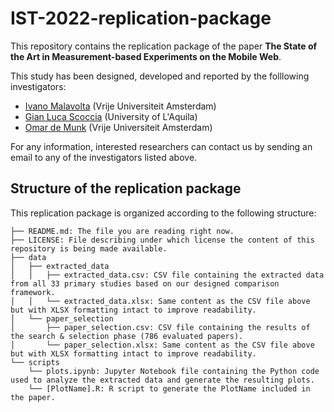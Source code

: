 # IST-2022-replication-package
This repository contains the replication package of the paper **The State of the Art in Measurement-based
Experiments on the Mobile Web**.

This study has been designed, developed and reported by the folllowing investigators:
- [Ivano Malavolta](https://www.ivanomalavolta.com) (Vrije Universiteit Amsterdam)
- [Gian Luca Scoccia](https://www.gianlucascoccia.github.com) (University of L'Aquila)
- [Omar de Munk](https://www.linkedin.com/in/omar-de-munk-1ba555116/?originalSubdomain=nl) (Vrije Universiteit Amsterdam)

For any information, interested researchers can contact us by sending an email to any of the investigators listed above. 

## Structure of the replication package
This replication package is organized according to the following structure:
```
├── README.md: The file you are reading right now.
├── LICENSE: File describing under which license the content of this repository is being made available.
├── data
│   ├── extracted_data
│   │   ├── extracted_data.csv: CSV file containing the extracted data from all 33 primary studies based on our designed comparison framework.
│   │   └── extracted_data.xlsx: Same content as the CSV file above but with XLSX formatting intact to improve readability.
│   └── paper_selection
│       ├── paper_selection.csv: CSV file containing the results of the search & selection phase (786 evaluated papers).
│       └── paper_selection.xlsx: Same content as the CSV file above but with XLSX formatting intact to improve readability.
└── scripts
    └── plots.ipynb: Jupyter Notebook file containing the Python code used to analyze the extracted data and generate the resulting plots.
    └── [PlotName].R: R script to generate the PlotName included in the paper. 
```
